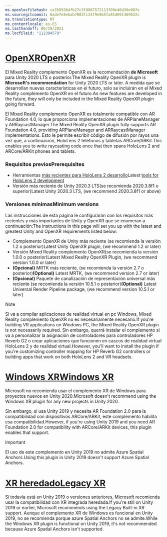 ```yaml
---
ms.openlocfilehash: ca3589364fb27c3f8087572113f09e48d30e087e
ms.sourcegitcommit: 6ade7e8ebab7003fc24f9e0b5fa81d091369622c
ms.translationtype: MT
ms.contentlocale: es-ES
ms.lasthandoff: 06/19/2021
ms.locfileid: "112394579"
---
```

# <a name="openxr"></a>[<span data-ttu-id="6b15b-101">OpenXR</span><span class="sxs-lookup"><span data-stu-id="6b15b-101">OpenXR</span></span>](#tab/openxr)

<span data-ttu-id="6b15b-102">El Mixed Reality complemento OpenXR es la recomendación **de Microsoft** para Unity 2020 LTS o posterior.</span><span class="sxs-lookup"><span data-stu-id="6b15b-102">The Mixed Reality OpenXR plugin is **Microsoft's recommendation** for Unity 2020 LTS or later.</span></span> <span data-ttu-id="6b15b-103">A medida que se desarrollan nuevas características en el futuro, solo se incluirán en el Mixed Reality complemento OpenXR en el futuro.</span><span class="sxs-lookup"><span data-stu-id="6b15b-103">As new features are developed in the future, they will only be included in the Mixed Reality OpenXR plugin going forward.</span></span>

<span data-ttu-id="6b15b-104">El Mixed Reality complemento OpenXR es totalmente compatible con AR Foundation 4.0, lo que proporciona implementaciones de ARPlaneManager y ARRaycastManager.</span><span class="sxs-lookup"><span data-stu-id="6b15b-104">The Mixed Reality OpenXR plugin fully supports AR Foundation 4.0, providing ARPlaneManager and ARRaycastManager implementations.</span></span> <span data-ttu-id="6b15b-105">Esto le permite escribir código de difusión por rayos una vez que, a continuación, HoloLens 2 teléfonos y tabletas ARCore/ARKit.</span><span class="sxs-lookup"><span data-stu-id="6b15b-105">This enables you to write raycasting code once that then spans HoloLens 2 and ARCore/ARKit phones and tablets.</span></span>

### <a name="prerequisites"></a><span data-ttu-id="6b15b-106">Requisitos previos</span><span class="sxs-lookup"><span data-stu-id="6b15b-106">Prerequisites</span></span> 

* <span data-ttu-id="6b15b-107">Herramientas [más recientes para HoloLens 2 desarrollo](/windows/mixed-reality/develop/install-the-tools?tabs=unity#installation-checklist)</span><span class="sxs-lookup"><span data-stu-id="6b15b-107">Latest [tools for HoloLens 2 development](/windows/mixed-reality/develop/install-the-tools?tabs=unity#installation-checklist)</span></span>
* <span data-ttu-id="6b15b-108">Versión más reciente de Unity 2020.3 LTS(se recomienda 2020.3.8f1 o superior)</span><span class="sxs-lookup"><span data-stu-id="6b15b-108">Latest Unity 2020.3 LTS, (we recommend 2020.3.8f1 or above)</span></span>

### <a name="minimum-versions"></a><span data-ttu-id="6b15b-109">Versiones mínimas</span><span class="sxs-lookup"><span data-stu-id="6b15b-109">Minimum versions</span></span>

<span data-ttu-id="6b15b-110">Las instrucciones de esta página le configurarán con los requisitos más recientes y más importantes de Unity y OpenXR que se enumeran a continuación:</span><span class="sxs-lookup"><span data-stu-id="6b15b-110">The instructions in this page will set you up with the latest and greatest Unity and OpenXR requirements listed below:</span></span>

* <span data-ttu-id="6b15b-111">Complemento OpenXR de Unity más reciente (se recomienda la versión 1.2 o posterior)</span><span class="sxs-lookup"><span data-stu-id="6b15b-111">Latest Unity OpenXR plugin, (we recommend 1.2 or later)</span></span>
* <span data-ttu-id="6b15b-112">Versión Mixed Reality complemento OpenXR(se recomienda la versión 1.0.0 o posterior)</span><span class="sxs-lookup"><span data-stu-id="6b15b-112">Latest Mixed Reality OpenXR Plugin, (we recommend version 1.0.0 or later)</span></span>
* <span data-ttu-id="6b15b-113">**(Opcional)** MRTK más reciente, (se recomienda la versión 2.7 o posterior)</span><span class="sxs-lookup"><span data-stu-id="6b15b-113">**(Optional)** Latest MRTK, (we recommend version 2.7 or later)</span></span>
* <span data-ttu-id="6b15b-114">**(Opcional)** Paquete de canalización de representación universal más reciente (se recomienda la versión 10.5.1 o posterior)</span><span class="sxs-lookup"><span data-stu-id="6b15b-114">**(Optional)** Latest Universal Render Pipeline package, (we recommend version 10.5.1 or later)</span></span>

<!-- ![Screenshot of the open xr unity basic sample running on a HoloLens](../../images/openxr-example.png) -->

> [!NOTE]
> <span data-ttu-id="6b15b-115">Si va a compilar aplicaciones de realidad virtual en pc Windows, Mixed Reality complemento OpenXR no es necesariamente necesario.</span><span class="sxs-lookup"><span data-stu-id="6b15b-115">If you're building VR applications on Windows PC, the Mixed Reality OpenXR plugin is not necessarily required.</span></span> <span data-ttu-id="6b15b-116">Sin embargo, querrá instalar el complemento si va a personalizar la asignación de controladores para controladores HP Reverb G2 o crear aplicaciones que funcionen en cascos de realidad virtual HoloLens 2 y de realidad virtual.</span><span class="sxs-lookup"><span data-stu-id="6b15b-116">However, you'll want to install the plugin if you're customizing controller mapping for HP Reverb G2 controllers or building apps that work on both HoloLens 2 and VR headsets.</span></span>

# <a name="windows-xr"></a>[<span data-ttu-id="6b15b-117">Windows XR</span><span class="sxs-lookup"><span data-stu-id="6b15b-117">Windows XR</span></span>](#tab/windowsxr)

<span data-ttu-id="6b15b-118">Microsoft no recomienda usar el complemento XR de Windows para proyectos nuevos en Unity 2020.</span><span class="sxs-lookup"><span data-stu-id="6b15b-118">Microsoft doesn't recommend using the Windows XR plugin for any new projects in Unity 2020.</span></span>

<span data-ttu-id="6b15b-119">Sin embargo, si usa Unity 2019 y necesita AR Foundation 2.0 para la compatibilidad con dispositivos ARCore/ARKit, este complemento habilita esa compatibilidad.</span><span class="sxs-lookup"><span data-stu-id="6b15b-119">However, if you're using Unity 2019 and you need AR Foundation 2.0 for compatibility with ARCore/ARKit devices, this plugin enables that support.</span></span>

> [!IMPORTANT]
> <span data-ttu-id="6b15b-120">El uso de este complemento en Unity 2019 no admite Azure Spatial Anchors.</span><span class="sxs-lookup"><span data-stu-id="6b15b-120">Using this plugin in Unity 2019 doesn't support Azure Spatial Anchors.</span></span> 

# <a name="legacy-xr"></a>[<span data-ttu-id="6b15b-121">XR heredado</span><span class="sxs-lookup"><span data-stu-id="6b15b-121">Legacy XR</span></span>](#tab/legacy)

<span data-ttu-id="6b15b-122">Si todavía está en Unity 2019 o versiones anteriores, Microsoft recomienda usar la compatibilidad con XR integrada heredada.</span><span class="sxs-lookup"><span data-stu-id="6b15b-122">If you're still on Unity 2019 or earlier, Microsoft recommends using the Legacy Built-in XR support.</span></span> <span data-ttu-id="6b15b-123">Aunque el complemento XR de Windows es funcional en Unity 2019, no se recomienda porque azure Spatial Anchors no se admite.</span><span class="sxs-lookup"><span data-stu-id="6b15b-123">While the Windows XR plugin is functional on Unity 2019, it's not recommended because Azure Spatial Anchors isn't supported.</span></span>